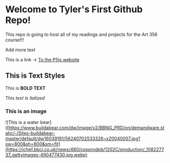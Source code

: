 # Welcome to Tyler's First Github Repo! 

This repo is going to host all of my readings and projects for the Art 356 course!!!

Add more text

This is a link -> [To the P5js website](https://p5js.org/)

## This is Text Styles

This is **BOLD TEXT**

This *text is italized*

### This is an image

![This is a water bear]([https://www.buildabear.com/dw/image/v2/BBNG_PRD/on/demandware.static/-/Sites-buildabear-master/default/dw16039191/56240702533326~x20040057.jpg?sw=800&sh=800&sm=fit](https://ichef.bbci.co.uk/news/480/cpsprodpb/1202C/production/_108227737_gettyimages-490477430.jpg.webp)
